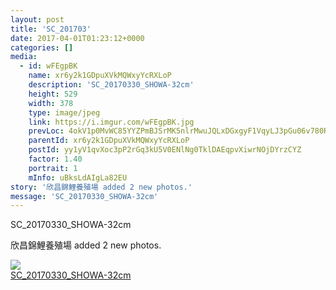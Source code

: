 ```yaml
---
layout: post
title: 'SC_201703' 
date: 2017-04-01T01:23:12+0000 
categories: [] 
media:
  - id: wFEgpBK
    name: xr6y2k1GDpuXVkMQWxyYcRXLoP
    description: 'SC_20170330_SHOWA-32cm'   
    height: 529
    width: 378
    type: image/jpeg
    link: https://i.imgur.com/wFEgpBK.jpg
    prevLoc: 4okV1p0MvWC85YYZPmBJSrMK5nlrMwuJQLxDGxgyF1VqyLJ3pGu06v780R0Efy1Ym6vPq7t2nAXBAwzJuR3gNX6vkyuvolRw82AES8D6BlP9YVilqRO2Nk21hOjzRG6V8Zf5R776NoOXtmARp2BNN7SPx03rOAnqCvyMGPmjP8sJOmqxgWkATJxqoORXkzFnLNpREj3kTG19BBmQDDTXG3LYpLK3F3oQBk3ozJC8vOjlgG17TgqQN9
    parentId: xr6y2k1GDpuXVkMQWxyYcRXLoP
    postId: yy1yV1qvXoc3pP2rGq3kU5V0ENlNg0TklDAEqpvXiwrNOjDYrzCYZ
    factor: 1.40
    portrait: 1
    mInfo: uBksLdAIgLa82EU
story: '欣昌錦鯉養殖場 added 2 new photos.'  
message: 'SC_20170330_SHOWA-32cm'  
---
```


SC_20170330_SHOWA-32cm
 
 
[//]: #story:
欣昌錦鯉養殖場 added 2 new photos.


[//]: #media:  
<a href="https://i.imgur.com/wFEgpBK.jpg"><img class="postImage" src="https://i.imgur.com/wFEgpBKh.jpg" />  
SC_20170330_SHOWA-32cm  
 </a>   
